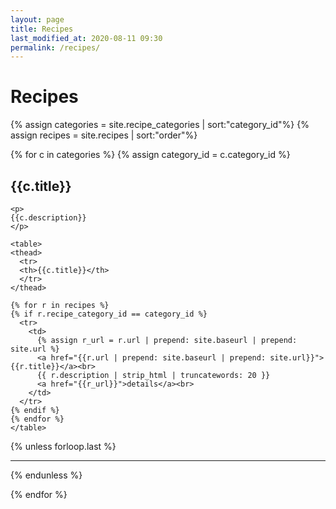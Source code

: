 ```yaml
---
layout: page
title: Recipes
last_modified_at: 2020-08-11 09:30
permalink: /recipes/
---
```


<h1>Recipes</h1>

{% assign categories = site.recipe_categories | sort:"category_id"%}
{% assign recipes = site.recipes | sort:"order"%}

{% for c in categories %}
  {% assign category_id = c.category_id %}

  <section>
    <h2>{{c.title}}</h2>

    <p>
    {{c.description}}
    </p>

    <table>
    <thead>
      <tr>
      <th>{{c.title}}</th>
      </tr>
    </thead>

    {% for r in recipes %}
    {% if r.recipe_category_id == category_id %}
      <tr>
        <td>
          {% assign r_url = r.url | prepend: site.baseurl | prepend: site.url %}
          <a href="{{r.url | prepend: site.baseurl | prepend: site.url}}">{{r.title}}</a><br>
          {{ r.description | strip_html | truncatewords: 20 }}
          <a href="{{r_url}}">details</a><br>
        </td>
      </tr>
    {% endif %}
    {% endfor %}
    </table>
  </section>
  {% unless forloop.last %}<hr>{% endunless %}


{% endfor %}
